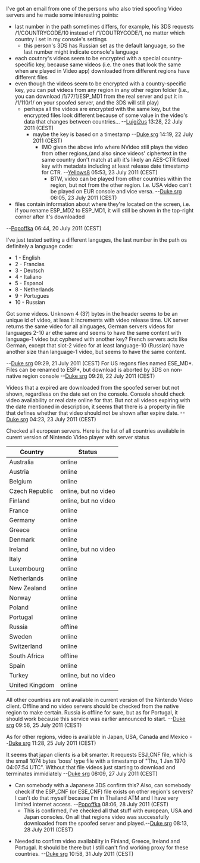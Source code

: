 I've got an email from one of the persons who also tried spoofing Video
servers and he made some interesting points:

- last number in the path sometimes differs, for example, his 3DS
  requests /1/COUNTRYCODE/10 instead of /1/COUTRYCODE/1, no matter which
  country I set in my console's settings
  - this person's 3DS has Russian set as the default language, so the
    last number might indicate console's language
- each coutnry's videos seem to be encrypted with a special
  country-specific key, because same videos (i.e. the ones that look the
  same when are played in Video app) downloaded from different regions
  have different files
- even though the videos seem to be encrypted with a country-specific
  key, you can put videos from any region in any other region folder
  (i.e., you can download /1/77/1/ESP_MD1 from the real server and put
  it in /1/110/1/ on your spoofed server, and the 3DS will still play)
  - perhaps all the videos are encrypted with the same key, but the
    encrypted files look different because of some value in the video's
    data that changes between countries...
    --[Luigi2us](User:Luigi2us "wikilink") 13:28, 22 July 2011 (CEST)
    - maybe the key is based on a timestamp --[Duke
      srg](User:Duke_srg "wikilink") 14:19, 22 July 2011 (CEST)
      - IMO given the above info where NVideo still plays the video from
        other regions,(and also since videos' ciphertext in the same
        country don't match at all) it's likely an AES-CTR fixed key
        with metadata including at least release date timestamp for CTR.
        --[Yellows8](User:Yellows8 "wikilink") 05:53, 23 July 2011
        (CEST)
        - BTW, video can be played from other countries within the
          region, but not from the other region. I.e. USA video can't be
          played on EUR console and vice versa. --[Duke
          srg](User:Duke_srg "wikilink") 06:05, 23 July 2011 (CEST)
- files contain information about where they're located on the screen,
  i.e. if you rename ESP_MD2 to ESP_MD1, it will still be shown in the
  top-right corner after it's downloaded

--[Popoffka](User:Popoffka "wikilink") 06:44, 20 July 2011 (CEST)

I've just tested setting a different languges, the last number in the
path os definitely a language code:

- 1 - English
- 2 - Francias
- 3 - Deutsch
- 4 - Italiano
- 5 - Espanol
- 8 - Netherlands
- 9 - Portugues
- 10 - Russian

Got some videos. Unknown 4 (3?) bytes in the header seems to be an
unique id of video, at leas it increments with video release time. UK
server returns the same video for all alnguages, German servers videos
for languages 2-10 ar ethe same and seems to have the same content with
language-1 video but cyphered with another key? French servers acts like
German, except that slot-2 video for at least language-10 (Russian) have
another size than language-1 video, but seems to have the same content.

--[Duke srg](User:Duke_srg "wikilink") 09:29, 21 July 2011 (CEST) For US
regons files named ESE_MD\*. Files can be renamed to ESP\*, but download
is aborted by 3DS on non-native region console --[Duke
srg](User:Duke_srg "wikilink") 09:28, 22 July 2011 (CEST)

Videos that a expired are downloaded from the spoofed server but not
shown, regardless on the date set on the console. Console should check
video availability or real date online for that. But not all videos
expiring with the date mentioned in description, it seems that there is
a property in file that defines whether that video should not be shown
after expire date. --[Duke srg](User:Duke_srg "wikilink") 04:23, 23 July
2011 (CEST)

Checked all european servers. Here is the list of all countries
available in curent version of Nintendo Video player with server status

| Country        | Status               |
|----------------|----------------------|
| Australia      | online               |
| Austria        | online               |
| Belgium        | online               |
| Czech Republic | online, but no video |
| Finland        | online, but no video |
| France         | online               |
| Germany        | online               |
| Greece         | online               |
| Denmark        | online               |
| Ireland        | online, but no video |
| Italy          | online               |
| Luxembourg     | online               |
| Netherlands    | online               |
| New Zealand    | online               |
| Norway         | online               |
| Poland         | online               |
| Portugal       | online               |
| Russia         | offline              |
| Sweden         | online               |
| Switzerland    | online               |
| South Africa   | offline              |
| Spain          | online               |
| Turkey         | online, but no video |
| United Kingdom | online               |

All other countries are not available in current version of the Nintendo
Video client. Offline and no video servers should be checked from the
native region to make certain. Russia is offline for sure, but as for
Portugal, it should work because this service was earlier announced to
start. --[Duke srg](User:Duke_srg "wikilink") 09:56, 25 July 2011 (CEST)

As for other regions, video is available in Japan, USA, Canada and
Mexico --[Duke srg](User:Duke_srg "wikilink") 11:28, 25 July 2011 (CEST)

It seems that japan clients is a bit smarter. It requests ESJ_CNF file,
which is the small 1074 bytes 'boss' type file with a timestamp of "Thu,
1 Jan 1970 04:07:54 UTC". Without that file videos just starting to
download and terminates immidiately --[Duke
srg](User:Duke_srg "wikilink") 08:09, 27 July 2011 (CEST)

- Can somebody with a Japanese 3DS confirm this? Also, can somebody
  check if the ESP_CNF (or ESE_CNF) file exists on other region's
  servers? I can't do that myself because I'm in Thailand ATM and I have
  very limited internet access. --[Popoffka](User:Popoffka "wikilink")
  08:06, 28 July 2011 (CEST)
  - This is confirmed, I've checked all that stuff with european, USA
    and Japan consoles. On all that regions video was successfully
    downloaded from the spoofed server and played.--[Duke
    srg](User:Duke_srg "wikilink") 08:13, 28 July 2011 (CEST)

<!-- -->

- Needed to confirm video availability in Finland, Greece, Ireland and
  Portugal. It should be there but I still can't find working proxy for
  these countries. --[Duke srg](User:Duke_srg "wikilink") 10:58, 31 July
  2011 (CEST)
